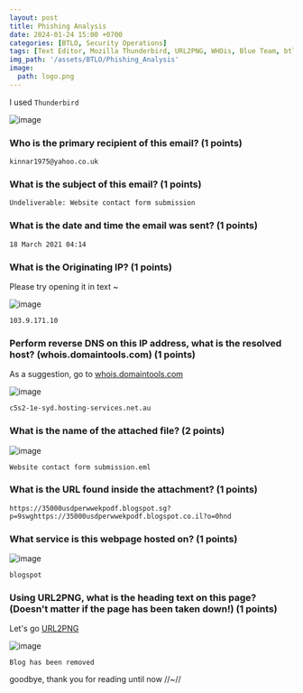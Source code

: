 ```yaml
---
layout: post
title: Phishing Analysis
date: 2024-01-24 15:00 +0700
categories: [BTLO, Security Operations]
tags: [Text Editor, Mozilla Thunderbird, URL2PNG, WHOis, Blue Team, btlo]     # TAG names should always be lowercase
img_path: '/assets/BTLO/Phishing_Analysis'
image: 
  path: logo.png
--- 
```


I used `Thunderbird`

![image](https://github.com/zs0b/zs0b.github.io/assets/118095276/83b9731c-17a9-40c6-a76b-977da34c0f43)

### Who is the primary recipient of this email? (1 points)

`kinnar1975@yahoo.co.uk`

### What is the subject of this email? (1 points)

`Undeliverable: Website contact form submission`

### What is the date and time the email was sent? (1 points)

`18 March 2021 04:14`

### What is the Originating IP? (1 points)

Please try opening it in text ~

![image](https://github.com/zs0b/zs0b.github.io/assets/118095276/33999027-1f11-46d5-ad3a-54170792d1cf)

`103.9.171.10`

###  Perform reverse DNS on this IP address, what is the resolved host? (whois.domaintools.com) (1 points)

As a suggestion, go to [whois.domaintools.com](https://whois.domaintools.com/)

![image](https://github.com/zs0b/zs0b.github.io/assets/118095276/388009b9-b775-4e5f-9cff-5c93024bd9bd)

`c5s2-1e-syd.hosting-services.net.au`

### What is the name of the attached file? (2 points)

![image](https://github.com/zs0b/zs0b.github.io/assets/118095276/4f73df0b-840a-4ca3-9ef7-9c81d14cf67b)

`Website contact form submission.eml`

### What is the URL found inside the attachment? (1 points)

`https://35000usdperwwekpodf.blogspot.sg?p=9swghttps://35000usdperwwekpodf.blogspot.co.il?o=0hnd`

### What service is this webpage hosted on? (1 points)

![image](https://github.com/zs0b/zs0b.github.io/assets/118095276/80e3240e-3fa2-433e-b92b-725c2b6d34ea)

`blogspot`

### Using URL2PNG, what is the heading text on this page? (Doesn't matter if the page has been taken down!) (1 points)

Let's go [URL2PNG](https://www.url2png.com/)

![image](https://github.com/zs0b/zs0b.github.io/assets/118095276/6a24cb0b-0b0a-42e0-b6f6-29746bec0a89)

`Blog has been removed`

goodbye, thank you for reading until now //~//










